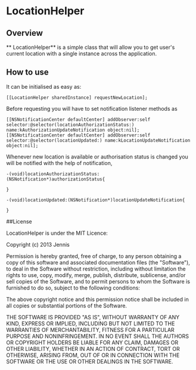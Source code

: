 LocationHelper
==============

## Overview
** LocationHelper** is a simple class that will allow you to get user's current location with a single instance across the application.

## How to use
It can be initialised as easy as:

    [[LocationHelper sharedInstance] requestNewLocation];

Before requesting you will have to set notification listener methods as

    [[NSNotificationCenter defaultCenter] addObserver:self selector:@selector(locationAuthorizationStatus:) name:kAuthorizationUpdateNotification object:nil];
    [[NSNotificationCenter defaultCenter] addObserver:self selector:@selector(locationUpdated:) name:kLocationUpdateNotification object:nil];


Whenever new location is available or authorisation status is changed you will be notified with the help of notification,

    -(void)locationAuthorizationStatus:(NSNotification*)authorizationStatus{
        
    }

    -(void)locationUpdated:(NSNotification*)locationUpdateNotification{
        
    }

##License

LocationHelper is under the MIT Licence:

Copyright (c) 2013 Jennis

Permission is hereby granted, free of charge, to any person obtaining a copy
of this software and associated documentation files (the "Software"), to deal
in the Software without restriction, including without limitation the rights
to use, copy, modify, merge, publish, distribute, sublicense, and/or sell
copies of the Software, and to permit persons to whom the Software is
furnished to do so, subject to the following conditions:

The above copyright notice and this permission notice shall be included in
all copies or substantial portions of the Software.

THE SOFTWARE IS PROVIDED "AS IS", WITHOUT WARRANTY OF ANY KIND, EXPRESS OR
IMPLIED, INCLUDING BUT NOT LIMITED TO THE WARRANTIES OF MERCHANTABILITY,
FITNESS FOR A PARTICULAR PURPOSE AND NONINFRINGEMENT. IN NO EVENT SHALL THE
AUTHORS OR COPYRIGHT HOLDERS BE LIABLE FOR ANY CLAIM, DAMAGES OR OTHER
LIABILITY, WHETHER IN AN ACTION OF CONTRACT, TORT OR OTHERWISE, ARISING FROM,
OUT OF OR IN CONNECTION WITH THE SOFTWARE OR THE USE OR OTHER DEALINGS IN
THE SOFTWARE.
